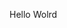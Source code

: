 Hello Wolrd









































































































































































































































































































































































































































































































































































































































































































































































































































































































































































































































































































































































































































































































































































































































































































































































































































































































































































































































































































































































































































































































































































































































































































































































































































































































































































































































































































































































































































































































































































































































































































































































































































































































































































































































































































































































































































































































































































































































































































































































































































































































































































































































































































































































































































































































































































































































